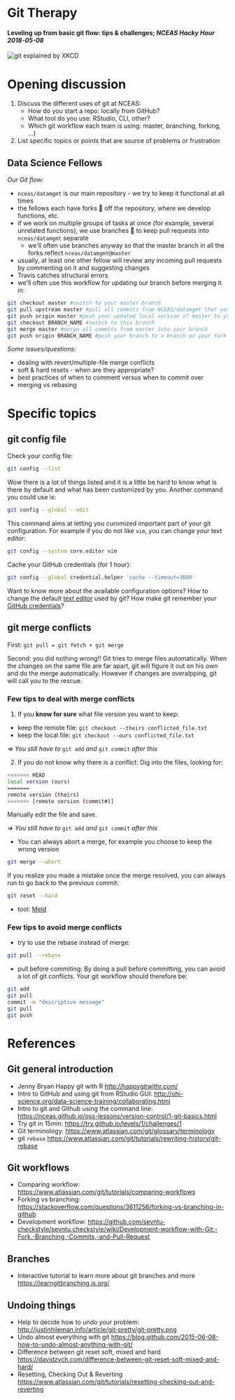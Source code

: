 Git Therapy
===========

#### Leveling up from basic git flow: tips & challenges; _NCEAS Hacky Hour 2018-05-08_


![git explained by XKCD](https://imgs.xkcd.com/comics/git.png)

# Opening discussion

1. Discuss the different uses of git at NCEAS:
   - How do you start a repo: locally from GitHub?
   - What tool do you use: RStudio, CLI, other?
   - Which git workflow each team is using: master, branching, forking, ...)
2. List specific topics or points that are source of problems or frustration

## Data Science Fellows

_Our Git flow:_

- `nceas/datamgmt` is our main repository - we try to keep it functional at all times
- the fellows each have forks :fork_and_knife: off the repository, where we develop functions, etc.
- if we work on multiple groups of tasks at once (for example, several unrelated functions), we use branches :deciduous_tree: to keep pull requests into `nceas/datamgmt` separate
  - we'll often use branches anyway so that the master branch in all the forks reflect `nceas/datamgmt@master`
- usually, at least one other fellow will review any incoming pull requests by commenting on it and suggesting changes
- Travis catches structural errors
- we'll often use this workflow for updating our branch before merging it in:

```bash
git checkout master #switch to your master branch
git pull upstream master #pull all commits from NCEAS/datamgmt that you don't have
git push origin master #push your updated local version of master to your fork on github
git checkout BRANCH_NAME #switch to this branch 
git merge master #merge all commits from master into your branch
git push origin BRANCH_NAME #push your branch to a branch on your fork on github
```

_Some issues/questions:_

- dealing with revert/multiple-file merge conflicts
- soft & hard resets - when are they appropriate?
- best practices of when to comment versus when to commit over
- merging vs rebasing


# Specific topics

## git config file
Check your config file:

```bash
git config --list
```

Wow there is a lot of things listed and it is a little be hard to know what is there by default and what has been customized by you. Another command you could use is:

```bash
git config --global --edit
```

This command aims at letting you curomized important part of your git configuration. For example if you do not like `vim`, you can change your text editor: 

```bash
git config --system core.editor vim
```

Cache your GitHub credentials (for 1 hour):

```bash
git config --global credential.helper 'cache --timeout=3600'
```

Want to know more about the available configuration options? How to change the default [text editor](https://git-scm.com/book/en/v2/Getting-Started-First-Time-Git-Setup) used by git? How make git remember your [GitHub credentials](https://help.github.com/articles/caching-your-github-password-in-git/#platform-all)?


## git merge conflicts

First: `git pull = git fetch + git merge`

Second: you did nothing wrong!! Git tries to merge files automatically. When the changes on the same file are far apart, git will figure it out on his own and do the merge automatically. However if changes are overalpping, git will call you to the rescue.

### Few tips to deal with merge conflicts

1. If you **know for sure** what file version you want to keep:

 * keep the remote file: ```git checkout --theirs conflicted_file.txt```
 * keep the local file: ```git checkout --ours conflicted_file.txt```

*=> You still have to* ```git add``` *and* ```git commit``` *after this*

2. If you do not know why there is a conflict:
  Dig into the files, looking for:

```bash
<<<<<<< HEAD
local version (ours)
=======
remote version (theirs)
>>>>>>> [remote version (commit#)]
```

Manually edit the file and save.

*=> You still have to* `git add` *and* `git commit` *after this*

- You can always abort a merge, for example you choose to keep the wrong version

```bash
git merge --abort
```
If you realize you made a mistake once the merge resolved, you can always run to go back to the previous commit:

```bash
git reset --hard
```

- tool: [Meld](http://meldmerge.org/)
	
### Few tips to avoid merge conflicts

- try to use the rebase instead of merge:

```bash
git pull --rebase
```

- pull before commiting: By doing a pull before committing, you can avoid a lot of git conflicts. Your git workflow should therefore be:

```bash
git add
git pull
commit -m "descriptive message"
git pull
git push
```

# References

## Git general introduction

- Jenny Bryan Happy git with R <http://happygitwithr.com/>
- Intro to GitHub and using git from RStudio GUI: <http://ohi-science.org/data-science-training/collaborating.html> 
- Intro to git and Github using the command line: <https://nceas.github.io/oss-lessons/version-control/1-git-basics.html>
- Try git in 15min: <https://try.github.io/levels/1/challenges/1>
- Git terminology: <https://www.atlassian.com/git/glossary/terminology>
- git `rebase` <https://www.atlassian.com/git/tutorials/rewriting-history/git-rebase>

## Git workflows

- Comparing workflow: <https://www.atlassian.com/git/tutorials/comparing-workflows>
- Forking vs branching: <https://stackoverflow.com/questions/3611256/forking-vs-branching-in-github>
- Development workflow: <https://github.com/sevntu-checkstyle/sevntu.checkstyle/wiki/Development-workflow-with-Git:-Fork,-Branching,-Commits,-and-Pull-Request>

## Branches

- Interactive tutorial to learn more about git branches and more <https://learngitbranching.js.org/>

## Undoing things

- Help to decide how to undo your problem: <http://justinhileman.info/article/git-pretty/git-pretty.png>
- Undo almost everything with git <https://blog.github.com/2015-06-08-how-to-undo-almost-anything-with-git/>
- Difference between git reset soft, mixed and hard <https://davidzych.com/difference-between-git-reset-soft-mixed-and-hard/>
- Resetting, Checking Out & Reverting <https://www.atlassian.com/git/tutorials/resetting-checking-out-and-reverting>
